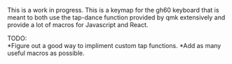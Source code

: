 This is a work in progress.  This is a keymap for the gh60 keyboard that is meant to both use the tap-dance function provided by qmk extensively and provide a lot of 
macros for Javascript and React.

TODO: 	
*Figure out a good way to impliment custom tap functions.
*Add as many useful macros as possible.